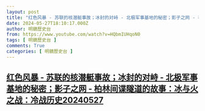 ```yaml
---
layout: post
title: "红色风暴 - 苏联的核潜艇事故；冰封的对峙 - 北极军事基地的秘密；影子之网 - 柏林间谍隧道的故事：冰与火之战：冷战历史20240527"
date: 2024-05-27T18:10:17.000Z
author: 明鏡歷史台
from: https://www.youtube.com/watch?v=HQbmIUHqoN0
tags: [ 明鏡歷史台 ]
comments: True
categories: [ 明鏡歷史台 ]
---
```

<!--1716833417000-->
[红色风暴 - 苏联的核潜艇事故；冰封的对峙 - 北极军事基地的秘密；影子之网 - 柏林间谍隧道的故事：冰与火之战：冷战历史20240527](https://www.youtube.com/watch?v=HQbmIUHqoN0)
------

<div>

</div>
